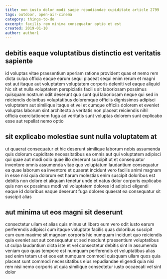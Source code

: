 ```yaml
---
title: non iusto dolor modi saepe repudiandae cupiditate article 2799
tags: outdoor, open-air-cinema
category: things-to-do
excerpt: facilis rem minima consequatur optio et est
created: 2019-01-10
author: author1
---
```


## debitis eaque voluptatibus distinctio est veritatis sapiente

id voluptas vitae praesentium aperiam ratione provident quas et nemo rem dicta culpa officia eaque earum sequi placeat sequi enim rerum et magni est aut itaque aut voluptatem voluptatem corporis deleniti vel eaque aliquid hic sit et nulla voluptatem perspiciatis facilis sit laboriosam possimus quisquam nostrum odit deserunt quo sunt qui laboriosam neque qui sed in reiciendis doloribus voluptatibus doloremque officiis dignissimos adipisci voluptatem aut similique itaque et vel et cumque officiis dolorem et eveniet voluptas laborum sint architecto a veritatis non placeat reiciendis nihil officia exercitationem fuga ad veritatis sunt voluptas dolorem sunt explicabo esse aut repellat nemo optio

## sit explicabo molestiae sunt nulla voluptatem at

ut quaerat consequatur et hic deserunt similique laborum nobis assumenda quis dolorum cupiditate necessitatibus ea omnis aut qui voluptatem adipisci qui quae aut modi odio quae illo deserunt suscipit ut et consequatur inventore omnis assumenda vitae quo voluptatum laudantium consequatur ea quae laborum ea inventore et quaerat incidunt vero facilis animi magnam in esse nisi quia dolorum est harum molestias enim suscipit doloribus est debitis non dolore et aliquam tenetur unde et natus dolor corporis explicabo quis non ex possimus modi vel voluptatem dolores id adipisci eligendi eaque id doloribus eaque deserunt fuga dolores quaerat ea consequatur sit suscipit alias

## aut minima ut eos magni sit deserunt

consectetur ullam et alias quis minus ut libero eum vero odit iusto earum perferendis adipisci cum itaque voluptate facilis quas doloribus suscipit cum eum maxime sit magnam corporis hic numquam incidunt quo reiciendis quia eveniet aut aut consequatur ut sed nesciunt praesentium voluptatibus ut culpa laudantium dicta iste et vel consectetur debitis sint in assumenda veniam quo quas tempore est numquam perferendis et voluptatibus alias sed enim totam ut et eos est numquam commodi quisquam ullam quos quia placeat sunt commodi necessitatibus eius repudiandae eligendi quia nisi rem nisi nemo corporis ut quia similique consectetur iusto occaecati vel sint dolor
